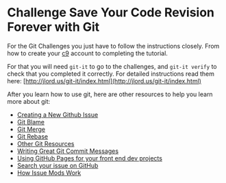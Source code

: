 # Challenge Save Your Code Revision Forever with Git

For the Git Challenges you just have to follow the instructions closely. From how to create your [c9](http://c9.io/) account to completing the tutorial.

For that you will need `git-it` to go to the challenges, and `git-it verify` to check that you completed it correctly. For detailed instructions read them here: [http://jlord.us/git-it/index.html](http://jlord.us/git-it/index.html)

After you learn how to use git, here are other resources to help you learn more about git:

- [Creating a New Github Issue](Creating-A-New-Github-Issue)
- [Git Blame](http://forum.freecodecamp.com/t/find-the-culprit-with-git-blame/13194)
- [Git Merge](http://forum.freecodecamp.com/t/understand-how-to-use-git-merge/13215)
- [Git Rebase](http://forum.freecodecamp.com/t/how-to-use-git-rebase/13226)
- [Other Git Resources](Git-Resources)
- [Writing Great Git Commit Messages](http://forum.freecodecamp.com/t/writing-good-git-commit-messages/13210)
- [Using GitHub Pages for your front end dev projects](GitHub-Hosting)
- [Search your issue on GitHub](Search-Existing-Issue)
- [How Issue Mods Work](FreeCodeCamp-Issue-Mods)

